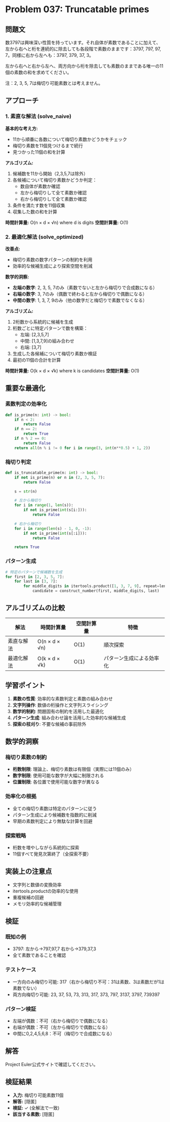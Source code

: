 # Problem 037: Truncatable primes

## 問題文

数3797は興味深い性質を持っています。それ自体が素数であることに加えて、左から右へと桁を連続的に除去しても各段階で素数のままです：3797, 797, 97, 7。同様に右から左へも：3797, 379, 37, 3。

左から右へと右から左へ、両方向から桁を除去しても素数のままである唯一の11個の素数の和を求めてください。

注：2, 3, 5, 7は梅切り可能素数とは考えません。

## アプローチ

### 1. 素直な解法 (solve_naive)

**基本的な考え方:**
- 11から順番に各数について梅切り素数かどうかをチェック
- 梅切り素数を11個見つけるまで続行
- 見つかった11個の和を計算

**アルゴリズム:**
1. 候補数を11から開始（2,3,5,7は除外）
2. 各候補について梅切り素数かどうか判定：
   - 数自体が素数か確認
   - 左から梅切りして全て素数か確認
   - 右から梅切りして全て素数か確認
3. 条件を満たす数を11個収集
4. 収集した数の和を計算

**時間計算量:** O(n × d × √n) where d is digits
**空間計算量:** O(1)

### 2. 最適化解法 (solve_optimized)

**改善点:**
- 梅切り素数の数字パターンの制約を利用
- 効率的な候補生成により探索空間を削減

**数学的洞察:**
- **左端の数字**: 2, 3, 5, 7のみ（素数でないと左から梅切りで合成数になる）
- **右端の数字**: 3, 7のみ（偶数で終わると左から梅切りで偶数になる）
- **中間の数字**: 1, 3, 7, 9のみ（他の数字だと梅切りで素数でなくなる）

**アルゴリズム:**
1. 2桁数から系統的に候補を生成
2. 桁数ごとに特定パターンで数を構築：
   - 左端: [2,3,5,7]
   - 中間: [1,3,7,9]の組み合わせ
   - 右端: [3,7]
3. 生成した各候補について梅切り素数か検証
4. 最初の11個の合計を計算

**時間計算量:** O(k × d × √k) where k is candidates
**空間計算量:** O(1)

## 重要な最適化

### 素数判定の効率化
```python
def is_prime(n: int) -> bool:
    if n < 2:
        return False
    if n == 2:
        return True
    if n % 2 == 0:
        return False
    return all(n % i != 0 for i in range(3, int(n**0.5) + 1, 2))
```

### 梅切り判定
```python
def is_truncatable_prime(n: int) -> bool:
    if not is_prime(n) or n in (2, 3, 5, 7):
        return False

    s = str(n)

    # 左から梅切り
    for i in range(1, len(s)):
        if not is_prime(int(s[i:])):
            return False

    # 右から梅切り
    for i in range(len(s) - 1, 0, -1):
        if not is_prime(int(s[:i])):
            return False

    return True
```

### パターン生成
```python
# 特定のパターンで候補数を生成
for first in [2, 3, 5, 7]:
    for last in [3, 7]:
        for middle_digits in itertools.product([1, 3, 7, 9], repeat=length-2):
            candidate = construct_number(first, middle_digits, last)
```

## アルゴリズムの比較

| 解法 | 時間計算量 | 空間計算量 | 特徴 |
|------|------------|------------|------|
| 素直な解法 | O(n × d × √n) | O(1) | 順次探索 |
| 最適化解法 | O(k × d × √k) | O(1) | パターン生成による効率化 |

## 学習ポイント

1. **素数の性質**: 効率的な素数判定と素数の組み合わせ
2. **文字列操作**: 数値の桁操作と文字列スライシング
3. **数学的制約**: 問題固有の制約を活用した最適化
4. **パターン生成**: 組み合わせ論を活用した効率的な候補生成
5. **探索の枝刈り**: 不要な候補の事前除外

## 数学的洞察

### 梅切り素数の制約
- **桁数制限**: 理論上、梅切り素数は有限個（実際には11個のみ）
- **数字制限**: 使用可能な数字が大幅に制限される
- **位置制限**: 各位置で使用可能な数字が異なる

### 効率化の根拠
- 全ての梅切り素数は特定のパターンに従う
- パターン生成により候補数を指数的に削減
- 早期の素数判定により無駄な計算を回避

### 探索戦略
- 桁数を増やしながら系統的に探索
- 11個すべて発見次第終了（全探索不要）

## 実装上の注意点

- 文字列と数値の変換効率
- itertools.productの効率的な使用
- 重複候補の回避
- メモリ効率的な候補管理

## 検証

### 既知の例
- 3797: 左から→797,97,7 右から→379,37,3
- 全て素数であることを確認

### テストケース
- 一方向のみ梅切り可能: 317（右から梅切り不可：31は素数、3は素数だが1は素数でない）
- 両方向梅切り可能: 23, 37, 53, 73, 313, 317, 373, 797, 3137, 3797, 739397

### パターン検証
- 左端が偶数：不可（右から梅切りで偶数になる）
- 右端が偶数：不可（左から梅切りで偶数になる）
- 中間に0,2,4,5,6,8：不可（梅切りで合成数になる）

## 解答

Project Euler公式サイトで確認してください。

## 検証結果
- **入力:** 梅切り可能素数11個
- **解答:** [隠匿]
- **検証:** ✓ (全解法で一致)
- **該当する素数:** [隠匿]
